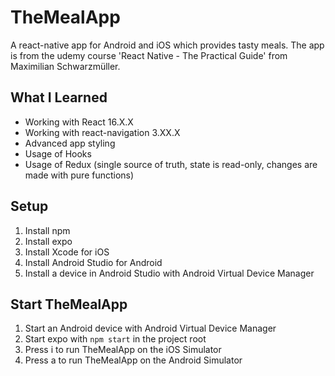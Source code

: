 # TheMealApp

A react-native app for Android and iOS which provides tasty meals. 
The app is from the udemy course 'React Native - The Practical Guide' from Maximilian Schwarzmüller.

## What I Learned
* Working with React 16.X.X
* Working with react-navigation 3.XX.X
* Advanced app styling
* Usage of Hooks
* Usage of Redux (single source of truth, state is read-only, changes are made with pure functions)

## Setup

1. Install npm
2. Install expo
3. Install Xcode for iOS 
4. Install Android Studio for Android
5. Install a device in Android Studio with Android Virtual Device Manager

## Start TheMealApp

1. Start an Android device with Android Virtual Device Manager
2. Start expo with `npm start` in the project root
3. Press i to run TheMealApp on the iOS Simulator
4. Press a to run TheMealApp on the Android Simulator

